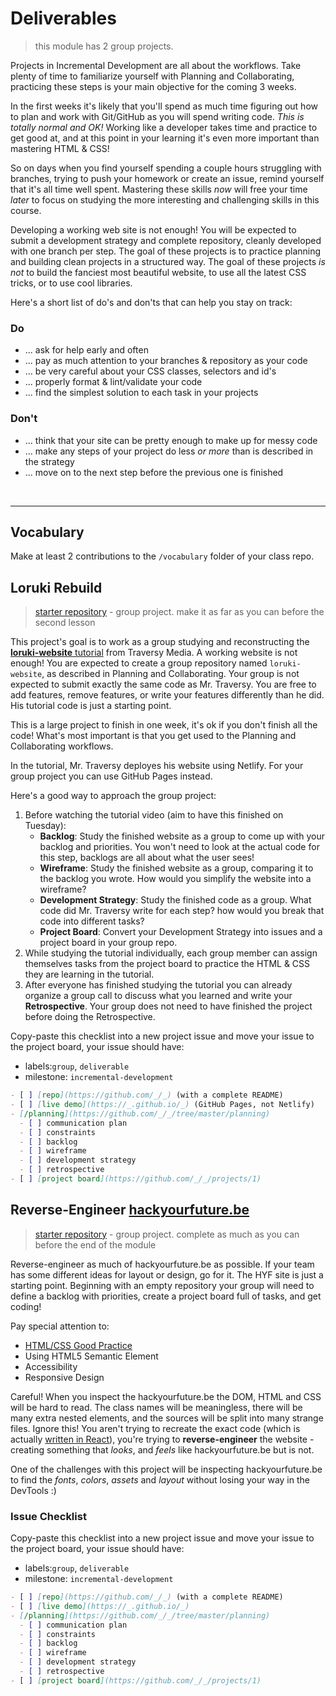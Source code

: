 # Deliverables

> this module has 2 group projects.

<!--
- **_Learning Task_**: An reverse-engineered web page written with HTML & CSS, planned and developed as a group. In addition to project requirements from the last module, the repository should include a planning folder (communications schedule, constraints, backlog, wireframe, development strategy and retrospective), a project board with issues for each task, and a reviewed PR for each closed issue.
  - _Language Level_: HTML5 & CSS3
  - _Environment_: Browsers that support HTML5 & CSS3
  - _Technologies_: Git, linters, VSCode, GitHub, formatters, VSCode extensions, development servers
  - _Starter_: a repository with github actions, a planning folder, and npm scripts for linting, formatting and a dev server.
  - _Assessment Criteria_: does the repository have a license, readme, description and live demo. is there a complete planning folder. is there a branch, code review and merged PR for each completed section in the plan. is there an issue for each step in the development strategy, and a project board to manage the issues & PRs. -->

Projects in Incremental Development are all about the workflows. Take plenty of time to familiarize yourself with Planning and Collaborating, practicing these steps is your main objective for the coming 3 weeks.

In the first weeks it's likely that you'll spend as much time figuring out how to plan and work with Git/GitHub as you will spend writing code. _This is totally normal and OK!_ Working like a developer takes time and practice to get good at, and at this point in your learning it's even more important than mastering HTML & CSS!

So on days when you find yourself spending a couple hours struggling with branches, trying to push your homework or create an issue, remind yourself that it's all time well spent. Mastering these skills _now_ will free your time _later_ to focus on studying the more interesting and challenging skills in this course.

Developing a working web site is not enough! You will be expected to submit a development strategy and complete repository, cleanly developed with one branch per step. The goal of these projects is to practice planning and building clean projects in a structured way. The goal of these projects _is not_ to build the fanciest most beautiful website, to use all the latest CSS tricks, or to use cool libraries.

Here's a short list of do's and don'ts that can help you stay on track:

### Do

- ... ask for help early and often
- ... pay as much attention to your branches & repository as your code
- ... be very careful about your CSS classes, selectors and id's
- ... properly format & lint/validate your code
- ... find the simplest solution to each task in your projects

### Don't

- ... think that your site can be pretty enough to make up for messy code
- ... make any steps of your project do less _or more_ than is described in the strategy
- ... move on to the next step before the previous one is finished

</details>
<br>

---

## Vocabulary

Make at least 2 contributions to the `/vocabulary` folder of your class repo.

## Loruki Rebuild

> [starter repository]() - group project. make it as far as you can before the second lesson

This project's goal is to work as a group studying and reconstructing the [**loruki-website** tutorial](https://github.com/bradtraversy/loruki-website) from Traversy Media. A working website is not enough! You are expected to create a group repository named `loruki-website`, as described in Planning and Collaborating. Your group is not expected to submit exactly the same code as Mr. Traversy. You are free to add features, remove features, or write your features differently than he did. His tutorial code is just a starting point.

This is a large project to finish in one week, it's ok if you don't finish all the code! What's most important is that you get used to the Planning and Collaborating workflows.

In the tutorial, Mr. Traversy deployes his website using Netlify. For your group project you can use GitHub Pages instead.

Here's a good way to approach the group project:

1. Before watching the tutorial video (aim to have this finished on Tuesday):
   - **Backlog**: Study the finished website as a group to come up with your backlog and priorities. You won't need to look at the actual code for this step, backlogs are all about what the user sees!
   - **Wireframe**: Study the finished website as a group, comparing it to the backlog you wrote. How would you simplify the website into a wireframe?
   - **Development Strategy**: Study the finished code as a group. What code did Mr. Traversy write for each step? how would you break that code into different tasks?
   - **Project Board**: Convert your Development Strategy into issues and a project board in your group repo.
2. While studying the tutorial individually, each group member can assign themselves tasks from the project board to practice the HTML & CSS they are learning in the tutorial.
3. After everyone has finished studying the tutorial you can already organize a group call to discuss what you learned and write your **Retrospective**. Your group does not need to have finished the project before doing the Retrospective.

Copy-paste this checklist into a new project issue and move your issue to the project board, your issue should have:

- labels:`group`, `deliverable`
- milestone: `incremental-development`

```md
- [ ] [repo](https://github.com/_/_) (with a complete README)
- [ ] [live demo](https://_.github.io/_) (GitHub Pages, not Netlify)
- [/planning](https://github.com/_/_/tree/master/planning)
  - [ ] communication plan
  - [ ] constraints
  - [ ] backlog
  - [ ] wireframe
  - [ ] development strategy
  - [ ] retrospective
- [ ] [project board](https://github.com/_/_/projects/1)
```

## Reverse-Engineer [hackyourfuture.be](https://hackyourfuture.be)

> [starter repository]() - group project. complete as much as you can before the end of the module

Reverse-engineer as much of hackyourfuture.be as possible. If your team has some different ideas for layout or design, go for it. The HYF site is just a starting point. Beginning with an empty repository your group will need to define a backlog with priorities, create a project board full of tasks, and get coding!

Pay special attention to:

- [HTML/CSS Good Practice](https://www.smashingmagazine.com/2008/11/12-principles-for-keeping-your-code-clean/)
- Using HTML5 Semantic Element
- Accessibility
- Responsive Design

Careful! When you inspect the hackyourfuture.be the DOM, HTML and CSS will be hard to read. The class names will be meaningless, there will be many extra nested elements, and the sources will be split into many strange files. Ignore this! You aren't trying to recreate the exact code (which is actually [written in React](https://github.com/HackYourFutureBelgium/hackyourfuture.be/tree/main/src)), you're trying to **reverse-engineer** the website - creating something that _looks_, and _feels_ like hackyourfuture.be but is not.

One of the challenges with this project will be inspecting hackyourfuture.be to find the _fonts_, _colors_, _assets_ and _layout_ without losing your way in the DevTools :)

### Issue Checklist

Copy-paste this checklist into a new project issue and move your issue to the project board, your issue should have:

- labels:`group`, `deliverable`
- milestone: `incremental-development`

```md
- [ ] [repo](https://github.com/_/_) (with a complete README)
- [ ] [live demo](https://_.github.io/_)
- [/planning](https://github.com/_/_/tree/master/planning)
  - [ ] communication plan
  - [ ] constraints
  - [ ] backlog
  - [ ] wireframe
  - [ ] development strategy
  - [ ] retrospective
- [ ] [project board](https://github.com/_/_/projects/1)
```
